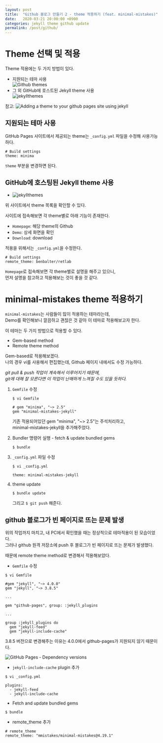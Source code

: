 ```yaml
---
layout: post
title:  "Github 블로그 만들기 2 - theme 적용하기 (feat. minimal-mistakes)"
date:   2020-03-21 20:00:00 +0900
categories: jekyll theme github update 
permalink: /post/github/
---
```



# Theme 선택 및 적용 
Theme 적용에는 두 가지 방법이 있다. 
* 지원되는 테마 사용   
![Github themes](https://pages.github.com/themes/)
* 그 외 GitHub에 호스트된 Jekyll theme 사용   
![jekyllthemes](http://jekyllthemes.org/)

참고: ![Adding a theme to your github pages site using jekyll](https://help.github.com/en/github/working-with-github-pages/adding-a-theme-to-your-github-pages-site-using-jekyll)


## 지원되는 테마 사용 
GitHub Pages 사이트에서 제공되는 theme는 `_config.yml` 파일을 수정해 사용가능하다. 
```
# Build settings 
theme: minima 
```

`theme` 부분을 변경하면 된다. 




## GitHub에 호스팅된 Jekyll theme 사용 
* ![jekyllthemes](http://jekyllthemes.org/)   

위 사이트에서 theme 목록을 확인할 수 있다.   

사이트에 접속해보면 각 theme별로 아래 기능이 존재한다.   
* `Homepage`: 해당 theme의 Github 
* `Demo`: 상세 화면을 확인
* `Download`: download


적용을 위해서는 `_config.yml`을 수정한다.   
```
# Build settings 
remote_theme: benbalter/retlab
```

`Homepage`로 접속해보면 각 theme별로 설명을 해주고 있으니,   
먼저 설명을 참고하고 적용해보는 것이 좋을 것 같다.   



# minimal-mistakes theme 적용하기 
`minimal-mistakes`는 사람들이 많이 적용하는 테마라는데,   
Demo를 확인해보니 깔끔하고 괜찮은 것 같아 이 테마로 적용해보고자 한다.   

이 테마는 두 가지 방법으로 적용할 수 있다.   
* Gem-based method   
* Remote theme method 

Gem-based로 적용해보겠다.  
나의 경우 vi를 사용해서 편집했는데, Github 페이지 내에서도 수정 가능하다.   

_git pull & push 작업이 계속해서 이루어지기 때문에,   
git에 대해 잘 모른다면 이 작업이 난해하게 느껴질 수도 있을 듯하다._   

1. `Gemfile` 수정 
	```
	$ vi Gemfile

	# gem "minima", "~> 2.5"
	gem "minimal-mistakes-jekyll"
	```

	기존 적용되어있던 gem "minima", "~> 2.5"는 주석처리하고,   
	minimal-mistakes-jekyll을 추가해주었다.   


2. Bundler 명령어 실행 - fetch & update bundled gems
	```
	$ bundle
	```


3. `_config.yml` 파일 수정 
	```
	$ vi _config.yml

	theme: minimal-mistakes-jekyll
	```

4. theme update 
	```
	$ bundle update
	```

	그리고 `$ git push` 해준다.   



## github 블로그가 빈 페이지로 뜨는 문제 발생 
위의 작업까지 마치고, 내 PC에서 확인했을 때는 정상적으로 테마적용이 된 모습이었다.   
그러나 github 원격 저장소에 push 후 블로그가 빈 페이지로 뜨는 문제가 발생했다. 

때문에 remote theme method로 변경해서 적용해보았다. 

* `Gemfile` 수정 
```
$ vi Gemfile 

#gem "jekyll", "~> 4.0.0"
gem "jekyll", "~> 3.8.5"

...

gem "github-pages", group: :jekyll_plugins

...

group :jekyll_plugins do
  gem "jekyll-feed"
  gem "jekyll-include-cache"
```


3.8.5 버전으로 변경해주는 이유는 4.0.0에서 github-pages가 지원되지 않기 때문이다. 

![GitHub Pages - Dependency versions](https://pages.github.com/versions/)


* `jekyll-include-cache` plugin 추가 
```
$ vi _config.yml 

plugins: 
  - jekyll-feed
  - jekyll-include-cache
```


* Fetch and update bundled gems 
```
$ bundle 
```


* remote_theme 추가 
```
# remote_theme
remote_theme: "mmistakes/minimal-mistakes@4.19.1"
```

